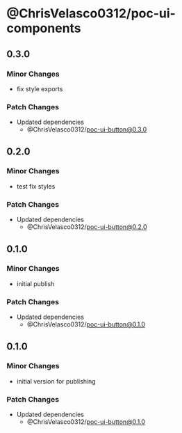 # @ChrisVelasco0312/poc-ui-components

## 0.3.0

### Minor Changes

- fix style exports

### Patch Changes

- Updated dependencies
  - @ChrisVelasco0312/poc-ui-button@0.3.0

## 0.2.0

### Minor Changes

- test fix styles

### Patch Changes

- Updated dependencies
  - @ChrisVelasco0312/poc-ui-button@0.2.0

## 0.1.0

### Minor Changes

- initial publish

### Patch Changes

- Updated dependencies
  - @ChrisVelasco0312/poc-ui-button@0.1.0

## 0.1.0

### Minor Changes

- initial version for publishing

### Patch Changes

- Updated dependencies
  - @ChrisVelasco0312/poc-ui-button@0.1.0
